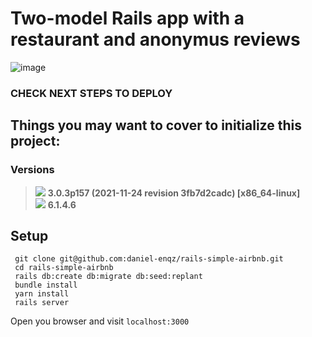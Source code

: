 # Two-model Rails app with a restaurant and anonymus reviews 

![image](https://user-images.githubusercontent.com/72522628/158302107-1517f956-c04b-4cb0-ac59-4a1cae922b2f.png)


### CHECK NEXT STEPS TO DEPLOY

## Things you may want to cover to initialize this project:
### Versions
> <img src="https://img.shields.io/badge/Ruby-CC342D?style=for-the-badge&logo=ruby&logoColor=white"> <strong> 3.0.3p157 (2021-11-24 revision 3fb7d2cadc) [x86_64-linux]</strong><br>
> <img src="https://img.shields.io/badge/Ruby_on_Rails-CC0000?style=for-the-badge&logo=ruby-on-rails&logoColor=white"> <strong> 6.1.4.6 </strong>

## Setup

```shell
 git clone git@github.com:daniel-enqz/rails-simple-airbnb.git
 cd rails-simple-airbnb
 rails db:create db:migrate db:seed:replant
 bundle install
 yarn install
 rails server
```
Open you browser and visit `localhost:3000`
